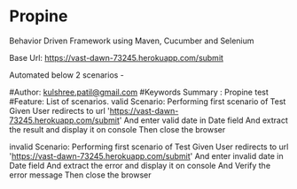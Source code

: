 # Propine

Behavior Driven Framework using Maven, Cucumber and Selenium

Base Url: https://vast-dawn-73245.herokuapp.com/submit

Automated below 2 scenarios -

#Author: kulshree.patil@gmail.com
#Keywords Summary : Propine test
#Feature: List of scenarios.
valid
  Scenario: Performing first scenario of Test
  Given User redirects to url 'https://vast-dawn-73245.herokuapp.com/submit'
  And enter valid date in Date field 
	And  extract the result and display it on console
	Then close the browser
 
invalid
 Scenario: Performing first scenario of Test
 Given User redirects to url 'https://vast-dawn-73245.herokuapp.com/submit'
 And enter invalid date in Date field 
 And  extract the error and display it on console
 And Verify the error message
 Then close the browser
